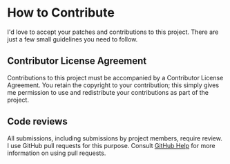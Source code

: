 # How to Contribute

I'd love to accept your patches and contributions to this project. There are
just a few small guidelines you need to follow.

## Contributor License Agreement

Contributions to this project must be accompanied by a Contributor License
Agreement. You retain the copyright to your contribution;
this simply gives me permission to use and redistribute your contributions as
part of the project. 


## Code reviews

All submissions, including submissions by project members, require review. I
use GitHub pull requests for this purpose. Consult
[GitHub Help](https://help.github.com/articles/about-pull-requests/) for more
information on using pull requests.
